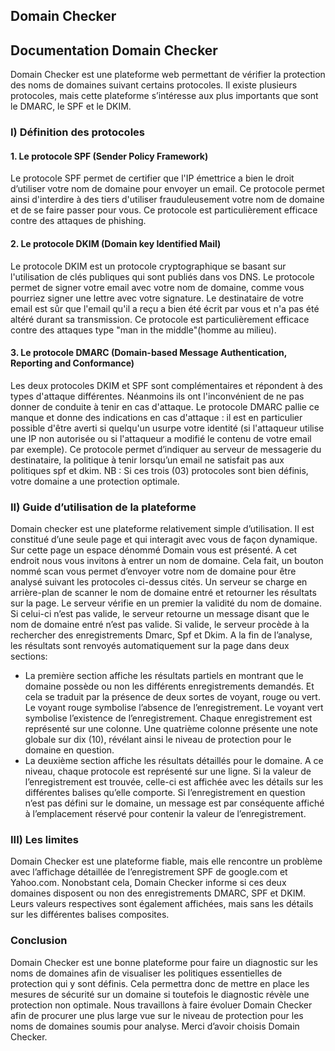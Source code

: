 ## Domain Checker


## Documentation Domain Checker
Domain Checker est une plateforme web permettant de vérifier la protection des noms de domaines suivant certains protocoles. Il existe plusieurs protocoles, mais cette plateforme s’intéresse aux plus importants que sont le DMARC, le SPF et le DKIM.

### I)	Définition des protocoles

#### 1.	Le protocole SPF (Sender Policy Framework)
Le protocole SPF permet de certifier que l'IP émettrice a bien le droit d’utiliser votre nom de domaine pour envoyer un email. Ce protocole permet ainsi d'interdire à des tiers d'utiliser frauduleusement votre nom de domaine et de se faire passer pour vous. Ce protocole est particulièrement efficace contre des attaques de phishing.
#### 2.	Le protocole DKIM (Domain key Identified Mail)
Le protocole DKIM est un protocole cryptographique se basant sur l'utilisation de clés publiques qui sont publiés dans vos DNS. Le protocole permet de signer votre email avec votre nom de domaine, comme vous pourriez signer une lettre avec votre signature. Le destinataire de votre email est sûr que l'email qu'il a reçu a bien été écrit par vous et n'a pas été altéré durant sa transmission. Ce protocole est particulièrement efficace contre des attaques type "man in the middle"(homme au milieu).
#### 3.	Le protocole DMARC (Domain-based Message Authentication, Reporting and Conformance)
 Les deux protocoles DKIM et SPF sont complémentaires et répondent à des types d'attaque différentes. Néanmoins ils ont l'inconvénient de ne pas donner de conduite à tenir en cas d'attaque. Le protocole DMARC pallie ce manque et donne des indications en cas d'attaque : il est en particulier possible d'être averti si quelqu'un usurpe votre identité (si l'attaqueur utilise une IP non autorisée ou si l'attaqueur a modifié le contenu de votre email par exemple). Ce protocole permet d’indiquer au serveur de messagerie du destinataire, la politique à tenir lorsqu’un email ne satisfait pas aux politiques spf et dkim.
NB : Si ces trois (03) protocoles sont bien définis, votre domaine a une protection optimale.
 
 ### II)	Guide d’utilisation de la plateforme
 Domain checker est une plateforme relativement simple d’utilisation. Il est constitué d’une seule page et qui interagit avec vous de façon dynamique.
Sur cette page un espace dénommé Domain vous est présenté. A cet endroit nous vous invitons à entrer un nom de domaine. Cela fait, un bouton nommé scan vous permet d’envoyer votre nom de domaine pour être analysé suivant les protocoles ci-dessus cités.
Un serveur se charge en arrière-plan de scanner le nom de domaine entré et retourner les résultats sur la page.
Le serveur vérifie en un premier la validité du nom de domaine. Si celui-ci n’est pas valide, le serveur retourne un message disant que le nom de domaine entré n’est pas valide. Si valide, le serveur procède à la rechercher des enregistrements Dmarc, Spf et Dkim. 
A la fin de l’analyse, les résultats sont renvoyés automatiquement sur la page dans deux sections:
- La première section affiche les résultats partiels en montrant que le domaine possède ou non les différents enregistrements demandés. Et cela se traduit par la présence de deux sortes de voyant, rouge ou vert.
Le voyant rouge symbolise l’absence de l’enregistrement.
Le voyant vert symbolise l’existence de l’enregistrement.
Chaque enregistrement est représenté sur une colonne. Une quatrième colonne présente une note globale sur dix (10), révélant ainsi le niveau de protection pour le domaine en question.
- La deuxième section affiche les résultats détaillés pour le domaine. A ce niveau, chaque protocole est représenté sur une ligne. Si la valeur de l’enregistrement est trouvée, celle-ci est affichée avec les détails sur les différentes balises qu’elle comporte. Si l’enregistrement en question n’est pas défini sur le domaine, un message est par conséquente affiché à l’emplacement réservé pour contenir la valeur de l’enregistrement.

### III)  Les limites
Domain Checker est une plateforme fiable, mais elle rencontre un problème avec l’affichage détaillée de l’enregistrement SPF de google.com et Yahoo.com. Nonobstant cela, Domain Checker informe si ces deux domaines disposent ou non des enregistrements DMARC, SPF et DKIM. Leurs valeurs respectives sont également affichées, mais sans les détails sur les différentes balises composites.

### Conclusion
Domain Checker est une bonne plateforme pour faire un diagnostic sur les noms de domaines afin de visualiser les politiques essentielles de protection qui y sont définis. Cela permettra donc de mettre en place les mesures de sécurité sur un domaine si toutefois le diagnostic révèle une protection non optimale.
Nous travaillons à faire évoluer Domain Checker afin de procurer une plus large vue sur le niveau de protection pour les noms de domaines soumis pour analyse. Merci d’avoir choisis Domain Checker.
